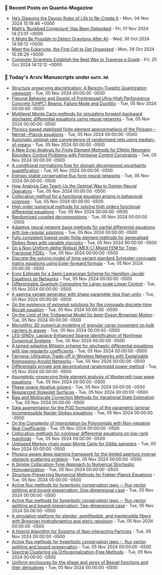### 📝 Recent Posts on Quanta-Magazine
<!-- quanta starts -->
* <a href="https://www.quantamagazine.org/hes-gleaning-the-design-rules-of-life-to-re-create-it-20241104/">He’s Gleaning the Design Rules of Life to Re-Create It</a> - Mon, 04 Nov 2024 15:19:46 +0000
* <a href="https://www.quantamagazine.org/maths-bunkbed-conjecture-has-been-debunked-20241101/">Math’s ‘Bunkbed Conjecture’ Has Been Debunked</a> - Fri, 01 Nov 2024 14:23:01 +0000
* <a href="https://www.quantamagazine.org/it-might-be-possible-to-detect-gravitons-after-all-20241030/">It Might Be Possible to Detect Gravitons After All</a> - Wed, 30 Oct 2024 14:58:12 +0000
* <a href="https://www.quantamagazine.org/meet-the-eukaryote-the-first-cell-to-get-organized-20241028/">Meet the Eukaryote, the First Cell to Get Organized</a> - Mon, 28 Oct 2024 15:26:29 +0000
* <a href="https://www.quantamagazine.org/computer-scientists-establish-the-best-way-to-traverse-a-graph-20241025/">Computer Scientists Establish the Best Way to Traverse a Graph</a> - Fri, 25 Oct 2024 14:12:12 +0000
<!-- quanta ends -->

### 📝 Today's Arxiv Manuscripts under ``math.NA``
<!-- arxiv-math-na starts -->
* <a href="https://arxiv.org/abs/2411.01085">Structure preserving discretization: A Berezin-Toeplitz Quantization viewpoint</a> - Tue, 05 Nov 2024 00:00:00 -0500
* <a href="https://arxiv.org/abs/2411.01113">Flexural Behavior and Design of Prestressed Ultra-High Performance Concrete (UHPC) Beams: Failure Mode and Ductility</a> - Tue, 05 Nov 2024 00:00:00 -0500
* <a href="https://arxiv.org/abs/2411.01306">Multilevel Monte Carlo methods for simulating forward-backward stochastic differential equations using neural networks</a> - Tue, 05 Nov 2024 00:00:00 -0500
* <a href="https://arxiv.org/abs/2411.01358">Physics-based stabilized finite element approximations of the Poisson--Nernst--Planck equations</a> - Tue, 05 Nov 2024 00:00:00 -0500
* <a href="https://arxiv.org/abs/2411.01397">Automatic optimal-rate convergence of randomized nets using median-of-means</a> - Tue, 05 Nov 2024 00:00:00 -0500
* <a href="https://arxiv.org/abs/2411.01550">A New Error Analysis for Finite Element Methods for Elliptic Neumann Boundary Control Problems with Pointwise Control Constraints</a> - Tue, 05 Nov 2024 00:00:00 -0500
* <a href="https://arxiv.org/abs/2411.01740">A conditional normalizing flow for domain decomposed uncertainty quantification</a> - Tue, 05 Nov 2024 00:00:00 -0500
* <a href="https://arxiv.org/abs/2411.01746">Entropy stable conservative flux form neural networks</a> - Tue, 05 Nov 2024 00:00:00 -0500
* <a href="https://arxiv.org/abs/2411.01763">How Analysis Can Teach Us the Optimal Way to Design Neural Operators</a> - Tue, 05 Nov 2024 00:00:00 -0500
* <a href="https://arxiv.org/abs/2411.01862">Collocation method for a functional equation arising in behavioral sciences</a> - Tue, 05 Nov 2024 00:00:00 -0500
* <a href="https://arxiv.org/abs/2411.01874">High order numerical methods for solving high orders functional differential equations</a> - Tue, 05 Nov 2024 00:00:00 -0500
* <a href="https://arxiv.org/abs/2411.01986">Randomized coupled decompositions</a> - Tue, 05 Nov 2024 00:00:00 -0500
* <a href="https://arxiv.org/abs/2411.01998">Adaptive neural network basis methods for partial differential equations with low-regular solutions</a> - Tue, 05 Nov 2024 00:00:00 -0500
* <a href="https://arxiv.org/abs/2411.02100">Fully consistent lowest-order finite element methods for generalised Stokes flows with variable viscosity</a> - Tue, 05 Nov 2024 00:00:00 -0500
* <a href="https://arxiv.org/abs/2411.02277">On a Non-Uniform $alpha$-Robust IMEX-L1 Mixed FEM for Time-Fractional PIDEs</a> - Tue, 05 Nov 2024 00:00:00 -0500
* <a href="https://arxiv.org/abs/2411.02333">Discrete the solving model of time-variant standard Sylvester-conjugate matrix equations using Euler-forward formula</a> - Tue, 05 Nov 2024 00:00:00 -0500
* <a href="https://arxiv.org/abs/2411.02356">Error Estimate for a Semi-Lagrangian Scheme for Hamilton-Jacobi Equations on Networks</a> - Tue, 05 Nov 2024 00:00:00 -0500
* <a href="https://arxiv.org/abs/2411.01391">Differentiable Quantum Computing for Large-scale Linear Control</a> - Tue, 05 Nov 2024 00:00:00 -0500
* <a href="https://arxiv.org/abs/2411.01415">A gamma variate generator with shape parameter less than unity</a> - Tue, 05 Nov 2024 00:00:00 -0500
* <a href="https://arxiv.org/abs/2411.01546">On the existence of extremal solutions for the conjugate discrete-time Riccati equation</a> - Tue, 05 Nov 2024 00:00:00 -0500
* <a href="https://arxiv.org/abs/2411.01633">On the Limit of the Tridiagonal Model for $beta$-Dyson Brownian Motion</a> - Tue, 05 Nov 2024 00:00:00 -0500
* <a href="https://arxiv.org/abs/2411.01649">Monolithic 3D numerical modeling of granular cargo movement on bulk carriers in waves</a> - Tue, 05 Nov 2024 00:00:00 -0500
* <a href="https://arxiv.org/abs/2411.01719">LES-SINDy: Laplace-Enhanced Sparse Identification of Nonlinear Dynamical Systems</a> - Tue, 05 Nov 2024 00:00:00 -0500
* <a href="https://arxiv.org/abs/2411.01849">A tamed-adaptive Milstein scheme for stochastic differential equations with low regularity coefficients</a> - Tue, 05 Nov 2024 00:00:00 -0500
* <a href="https://arxiv.org/abs/2411.01924">Fairness-Utilization Trade-off in Wireless Networks with Explainable Kolmogorov-Arnold Networks</a> - Tue, 05 Nov 2024 00:00:00 -0500
* <a href="https://arxiv.org/abs/2411.01931">Differentially private and decentralized randomized power method</a> - Tue, 05 Nov 2024 00:00:00 -0500
* <a href="https://arxiv.org/abs/2303.10743">Asymptotic-preserving finite element analysis of Westervelt-type wave equations</a> - Tue, 05 Nov 2024 00:00:00 -0500
* <a href="https://arxiv.org/abs/2309.14031">Phase-space iterative solvers</a> - Tue, 05 Nov 2024 00:00:00 -0500
* <a href="https://arxiv.org/abs/2310.14470">Regularized Stokeslet Surfaces</a> - Tue, 05 Nov 2024 00:00:00 -0500
* <a href="https://arxiv.org/abs/2311.14031">Bias and Multiscale Correction Methods for Variational State Estimation</a> - Tue, 05 Nov 2024 00:00:00 -0500
* <a href="https://arxiv.org/abs/2312.14756">Data augmentation for the POD formulation of the parametric laminar incompressible Navier-Stokes equations</a> - Tue, 05 Nov 2024 00:00:00 -0500
* <a href="https://arxiv.org/abs/2402.00409">On the Complexity of Interpolation by Polynomials with Non-negative Real Coefficients</a> - Tue, 05 Nov 2024 00:00:00 -0500
* <a href="https://arxiv.org/abs/2402.18721">Collocation methods for nonlinear differential equations on low-rank manifolds</a> - Tue, 05 Nov 2024 00:00:00 -0500
* <a href="https://arxiv.org/abs/2403.04407">Unbiased Markov chain quasi-Monte Carlo for Gibbs samplers</a> - Tue, 05 Nov 2024 00:00:00 -0500
* <a href="https://arxiv.org/abs/2403.19470">Physics-aware deep learning framework for the limited aperture inverse obstacle scattering problem</a> - Tue, 05 Nov 2024 00:00:00 -0500
* <a href="https://arxiv.org/abs/2404.01732">A Simple Collocation-Type Approach to Numerical Stochastic Homogenization</a> - Tue, 05 Nov 2024 00:00:00 -0500
* <a href="https://arxiv.org/abs/2404.07641">Structure-Preserving Numerical Methods for Fokker-Planck Equations</a> - Tue, 05 Nov 2024 00:00:00 -0500
* <a href="https://arxiv.org/abs/2405.02447">Active flux methods for hyperbolic conservation laws -- flux vector splitting and bound-preservation: One-dimensional case</a> - Tue, 05 Nov 2024 00:00:00 -0500
* <a href="https://arxiv.org/abs/2407.13380">Active flux methods for hyperbolic conservation laws -- flux vector splitting and bound-preservation: Two-dimensional case</a> - Tue, 05 Nov 2024 00:00:00 -0500
* <a href="https://arxiv.org/abs/2408.15913">A simulation platform for slender, semiflexible, and inextensible fibers with Brownian hydrodynamics and steric repulsion</a> - Tue, 05 Nov 2024 00:00:00 -0500
* <a href="https://arxiv.org/abs/2409.00299">A Hybrid Algorithm for Systems of Non-interacting Particles</a> - Tue, 05 Nov 2024 00:00:00 -0500
* <a href="https://arxiv.org/abs/2411.00065">Active flux methods for hyperbolic conservation laws -- flux vector splitting and bound-preservation</a> - Tue, 05 Nov 2024 00:00:00 -0500
* <a href="https://arxiv.org/abs/2305.10356">Spectral Clustering via Orthogonalization-Free Methods</a> - Tue, 05 Nov 2024 00:00:00 -0500
* <a href="https://arxiv.org/abs/2402.06956">Uniform enclosures for the phase and zeros of Bessel functions and their derivatives</a> - Tue, 05 Nov 2024 00:00:00 -0500
<!-- arxiv-math-na ends -->
